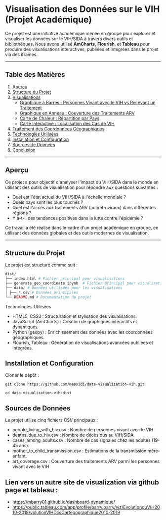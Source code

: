 # Visualisation des Données sur le VIH (Projet Académique)

Ce projet est une initiative académique menée en groupe pour explorer et visualiser les données sur le VIH/SIDA à travers divers outils et bibliothèques. Nous avons utilisé **AmCharts**, **Flourish**, et **Tableau** pour produire des visualisations interactives, publiées et intégrées dans le projet via des iframes.

---



## Table des Matières

1. [Aperçu](#aperçu)
2. [Structure du Projet](#structure-du-projet)
3. [Visualisations](#visualisations)
    - [Graphique à Barres : Personnes Vivant avec le VIH vs Recevant un Traitement](#graphique-à-barres-personnes-vivant-avec-le-vih-vs-recevant-un-traitement)
    - [Graphique en Anneau : Couverture des Traitements ARV](#graphique-en-anneau-couverture-des-traitements-arv)
    - [Carte de Chaleur : Répartition par Pays](#carte-de-chaleur-répartition-par-pays)
    - [Carte Interactive : Localisation des Cas de VIH](#carte-interactive-localisation-des-cas-de-vih)
4. [Traitement des Coordonnées Géographiques](#traitement-des-coordonnées-géographiques)
5. [Technologies Utilisées](#technologies-utilisées)
6. [Installation et Configuration](#installation-et-configuration)
7. [Sources de Données](#sources-de-données)
8. [Conclusion](#conclusion)

---

## Aperçu

Ce projet a pour objectif d'analyser l'impact du VIH/SIDA dans le monde en utilisant des outils de visualisation pour répondre aux questions suivantes :
- Quel est l'état actuel du VIH/SIDA à l'échelle mondiale ?
- Quels pays sont les plus touchés ?
- Quel est l'accès aux traitements ARV (antirétroviraux) dans différentes régions ?
- Y a-t-il des tendances positives dans la lutte contre l'épidémie ?

Ce travail a été réalisé dans le cadre d'un projet académique en groupe, en utilisant des données globales et des outils modernes de visualisation.

---

## Structure du Projet

Le projet est structuré comme suit :  
```php
dist/
├── index.html # Fichier principal pour visualisations
├── generate_geo_coordinate.ipynb  # Fichier principal pour visualisations
├── data/ # Données utilisées pour les visualisations
│ ├── *.csv # Données principales
└── README.md # Documentation du projet
```

Technologies Utilisées
* HTML5, CSS3 : Structuration et stylisation des visualisations.
* JavaScript (AmCharts) : Création de graphiques interactifs et dynamiques.
* Python (geopy) : Enrichissement des données avec les coordonnées géographiques.
* Flourish, Tableau : Génération de visualisations avancées publiées et intégrées.

## Installation et Configuration


Cloner le dépôt :

`git clone https://github.com/massidi/data-visualization-vih.git
`

`cd data-visualization-vih/dist
`

## Sources de Données
Le projet utilise cinq fichiers CSV principaux :

* people_living_with_hiv.csv : Nombre de personnes vivant avec le VIH.
* deaths_due_to_hiv.csv : Nombre de décès dus au VIH/SIDA.
* cases_among_adults.csv : Nombre de cas signalés chez les adultes (19-45 ans).
* mother_to_child_transmission.csv : Estimations de la transmission mère-enfant.
* art_coverage.csv : Couverture des traitements ARV parmi les personnes vivant avec le VIH

## Lien vers un autre site de visualization via github page et tableau :

* https://mbarry01.github.io/dashboard-dynamique/
* https://public.tableau.com/app/profile/barry.barry/viz/EvolutionduVIH2010-2018/volutionVIHDcsCartegographique2010-2019
